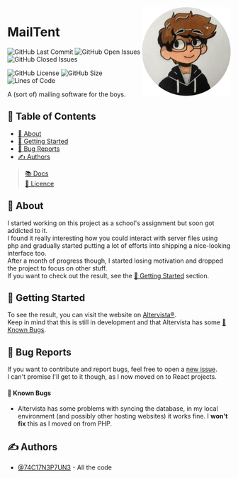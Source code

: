 <img align="right" height=200px src="assets/logo.png">

# MailTent

<div>

![GitHub Last Commit](https://img.shields.io/github/last-commit/74C17N3P7UN3/MailTent?label=Last%20Commit)
![GitHub Open Issues](https://img.shields.io/github/issues-raw/74C17N3P7UN3/MailTent?label=Open%20Issues)
![GitHub Closed Issues](https://img.shields.io/github/issues-closed-raw/74C17N3P7UN3/MailTent?label=Closed%20Issues&color=red)

![GitHub License](https://img.shields.io/github/license/74C17N3P7UN3/MailTent?color=blue&label=License)
![GitHub Size](https://img.shields.io/github/repo-size/74C17N3P7UN3/MailTent?label=Repo%20Size)
![Lines of Code](https://img.shields.io/tokei/lines/github/74C17N3P7UN3/MailTent?label=Total%20Lines)

</div>

A (sort of) mailing software for the boys.

## 📝 Table of Contents

-  [🧐️ About](#-about)
-  [🏁️ Getting Started](#-getting-started)
-  [🚨️ Bug Reports](#-bug-reports)
-  [✍ Authors](#-authors)

> [📚️ Docs](/README.md)\
> [📜️️️️️️️️️ Licence](/LICENSE)

## 🧐 About

I started working on this project as a school's assignment but soon got addicted to it.\
I found it really interesting how you could interact with server files using php and gradually started putting a lot of efforts into shipping a nice-looking interface too.\
After a month of progress though, I started losing motivation and dropped the project to focus on other stuff.\
If you want to check out the result, see the [🏁️ Getting Started](#-getting-started) section.

## 🏁 Getting Started

To see the result, you can visit the website on [Altervista®](https://mailtent.altervista.org).\
Keep in mind that this is still in development and that Altervista has some [🚨️ Known Bugs](#-known-bugs).

## 🚨 Bug Reports

If you want to contribute and report bugs, feel free to open a [new issue](https://github.com/74C17N3P7UN3/MailTent/issues).\
I can't promise I'll get to it though, as I now moved on to React projects.

#### 🐞 Known Bugs

- Altervista has some problems with syncing the database, in my local environment (and possibly other hosting websites) it works fine. I **won't fix** this as I moved on from PHP.

## ✍ Authors

-  [@74C17N3P7UN3](https://github.com/74C17N3P7UN3) - All the code

